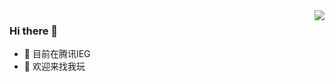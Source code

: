 <img align="right" src="https://github-readme-stats.vercel.app/api?username=ChrisJaunes&count_private=true&theme=flag-india&show_icons=true&hide=prs,issues">

### Hi there 👋
- 🤣 目前在腾讯IEG
- 🤝 欢迎来找我玩
